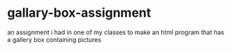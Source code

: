 # gallary-box-assignment
an assignment i had in one of my classes to make an html program that has a gallery box containing pictures
